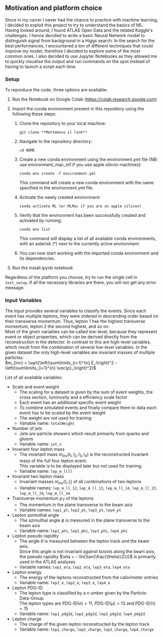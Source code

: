 
## Motivation and platform choice
Since in my carrer I never had the chance to practice with machine learning, I decided to exploit this project to try to understand the basics of ML.
Having looked around, I found ATLAS Open Data and the related Kaggle's challenges. I hence decided to write a basic Neural Network model to distinguish signal from background in a Higgs search. In the search for the best performances, I encountered a ton of different techniques that could improve my model, therefore I decided to explore some of the most common ones. 
I also decided to use Jupyter Notebooks as they allowed me to quickly visualise the output and run commands on the spot instead of having to launch a script each time.


### Setup
To reproduce the code, three options are available:
1. Run the Notebook on Google Colab (https://colab.research.google.com) 
2. Import the conda environment present in this repository using the following these steps:

   1. Clone the repository to your local machine:
        ```
        git clone **Mettemoce il link**
        ```

   2. Navigate to the repository directory:
        ```
        cd NOME
        ```

   3. Create a new conda environment using the environment.yml file (NB: use environment_mac_m1 if you use apple silicon machines):
        ```
        conda env create -f environment.yml
        ```

        This command will create a new conda environment with the name specified in the environment.yml file.

   4. Activate the newly created environment:
        ```
        conda activate ML (or MLMac if you are on apple silicon)
        ```


   5. Verify that the environment has been successfully created and activated by running:
        ```
        conda env list
        ```

        This command will display a list of all available conda environments, with an asterisk (*) next to the currently active environment.

   6. You can now start working with the imported conda environment and its dependencies.

3. Run the install.ipynb notebook 

Regardless of the platform you choose, try to run the single cell in  `test_setup`. If all the necessary libraries are there, you will not get any error message.

### Input Variables
The input provides several variables to classify the events. Since each event has multiple leptons, they were ordered in descending order based on their transverse momentum. Thus, lepton 1 has the highest transverse momentum, lepton 2 the second highest, and so on. <br>
Most of the given variables can be called low-level, because they represent event or object properties, which can be derived directly from the reconstruction in the detector. In contrast to this are high-level variables, which result from the combination of several low-level variables. In the given dataset the only high-level variables are invariant masses of multiple particles:<br>
$m_{inv} = \sqrt{\left(\sum\limits_{i=1}^{n} E_i\right)^2 - \left(\sum\limits_{i=1}^{n} \vec{p}_i\right)^2}$


List of all available variables:<br>
- Scale and event weight
     - The scaling for a dataset is given by the sum of event weights, the cross section, luminosity and a efficiency scale factor
     - Each event has an additional specific event weight
     - To combine simulated events and finally compare them to data each event has to be scaled by the event weight
     - The weight are not used for training
     - Variable name: `totalWeight`
- Number of jets
     - Jets are particle showers which result primarily from quarks and gluons
     - Variable name: `jet_n`
- Invariant four lepton mass
     - The invariant mass $m_{inv}(l_1, l_2, l_3, l_4)$ is the reconstructed invariant mass of the full four lepton event.<br>
     This variable is to be displayed later but not used for training.
     - Variable name: `lep_m_llll`
- Invariant two lepton mass
     - Invariant masses $m_{inv}(l_i, l_j)$ of all combinations of two leptons
     - Variable names: `lep_m_ll_12`, `lep_m_ll_13`, `lep_m_ll_14`, `lep_m_ll_23`, `lep_m_ll_24`, `lep_m_ll_34`
- Transverse momentum $p_T$ of the leptons
     - The momentum in the plane transverse to the beam axis
     - Variable names: `lep1_pt`, `lep2_pt`, `lep3_pt`, `lep4_pt`
- Lepton azimuthal angle
     - The azimuthal angle $\phi$ is measured in the plane transverse to the beam axis
     - Variable name: `lep1_phi`, `lep2_phi`, `lep3_phi`, `lep4_phi`
- Lepton pseudo rapidity
     - The angle $\theta$ is measured between the lepton track and the beam axis.<br>
     Since this angle is not invariant against boosts along the beam axis, the pseudo rapidity $\eta = - \ln{\tan{\frac{\theta}{2}}}$ is primarily used in the ATLAS analyses
     - Variable names: `lep1_eta`, `lep2_eta`, `lep3_eta`, `lep4_eta`
- Lepton energy
     - The energy of the leptons reconstructed from the calorimeter entries
     - Variable name: `lep1_e`, `lep2_e`, `lep3_e`, `lep4_e`
- Lepton PDG-ID
     - The lepton type is classified by a n umber given by the Particle-Data-Group.<br>
     The lepton types are PDG-ID$(e)=11$, PDG-ID$(\mu)=13$ and PDG-ID$(\tau)=15$
     - Variable name: `lep1_pdgId`, `lep2_pdgId`, `lep3_pdgId`, `lep4_pdgId`
- Lepton charge
     - The charge of the given lepton reconstructed by the lepton track
     - Variable name: `lep1_charge`, `lep2_charge`, `lep3_charge`, `lep4_charge`